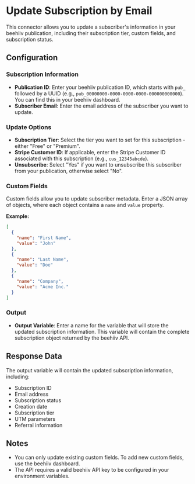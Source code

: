 # Update Subscription by Email

This connector allows you to update a subscriber's information in your beehiiv publication, including their subscription tier, custom fields, and subscription status.

## Configuration

### Subscription Information
- **Publication ID**: Enter your beehiiv publication ID, which starts with `pub_` followed by a UUID (e.g., `pub_00000000-0000-0000-0000-000000000000`). You can find this in your beehiiv dashboard.
- **Subscriber Email**: Enter the email address of the subscriber you want to update.

### Update Options
- **Subscription Tier**: Select the tier you want to set for this subscription - either "Free" or "Premium".
- **Stripe Customer ID**: If applicable, enter the Stripe Customer ID associated with this subscription (e.g., `cus_12345abcde`).
- **Unsubscribe**: Select "Yes" if you want to unsubscribe this subscriber from your publication, otherwise select "No".

### Custom Fields
Custom fields allow you to update subscriber metadata. Enter a JSON array of objects, where each object contains a `name` and `value` property.

**Example:**
```json
[
  {
    "name": "First Name",
    "value": "John"
  },
  {
    "name": "Last Name",
    "value": "Doe"
  },
  {
    "name": "Company",
    "value": "Acme Inc."
  }
]
```

### Output
- **Output Variable**: Enter a name for the variable that will store the updated subscription information. This variable will contain the complete subscription object returned by the beehiiv API.

## Response Data

The output variable will contain the updated subscription information, including:
- Subscription ID
- Email address
- Subscription status
- Creation date
- Subscription tier
- UTM parameters
- Referral information

## Notes
- You can only update existing custom fields. To add new custom fields, use the beehiiv dashboard.
- The API requires a valid beehiiv API key to be configured in your environment variables.